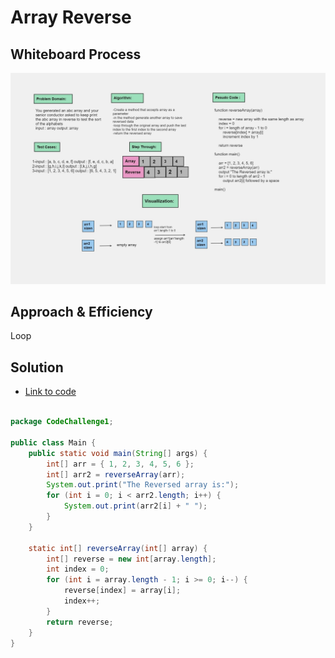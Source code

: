 # Array Reverse 



## Whiteboard Process
![Alt text](image.png)
## Approach & Efficiency
Loop


## Solution

- [Link to code ](/CodeChallenge1/Main.java)
```java 

package CodeChallenge1;

public class Main {
    public static void main(String[] args) {
        int[] arr = { 1, 2, 3, 4, 5, 6 };
        int[] arr2 = reverseArray(arr);
        System.out.print("The Reversed array is:");
        for (int i = 0; i < arr2.length; i++) {
            System.out.print(arr2[i] + " ");
        }
    }

    static int[] reverseArray(int[] array) {
        int[] reverse = new int[array.length];
        int index = 0;
        for (int i = array.length - 1; i >= 0; i--) {
            reverse[index] = array[i];
            index++;
        }
        return reverse;
    }
}
```
